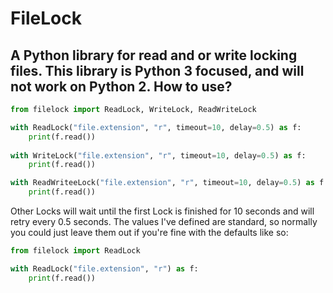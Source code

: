 FileLock
===========
A Python library for read and or write locking files.
This library is **Python 3 focused**, and will **not work on Python 2**.
How to use?
--------------

```python
from filelock import ReadLock, WriteLock, ReadWriteLock

with ReadLock("file.extension", "r", timeout=10, delay=0.5) as f:
    print(f.read())
    
with WriteLock("file.extension", "r", timeout=10, delay=0.5) as f:
    print(f.read())

with ReadWriteeLock("file.extension", "r", timeout=10, delay=0.5) as f:
    print(f.read())
```

Other Locks will wait until the first Lock is finished for 10 seconds and will retry every 0.5 seconds. The values I've defined are standard, so normally you could just leave them out if you're fine with the defaults like so:
```python
from filelock import ReadLock

with ReadLock("file.extension", "r") as f:
    print(f.read())
```
